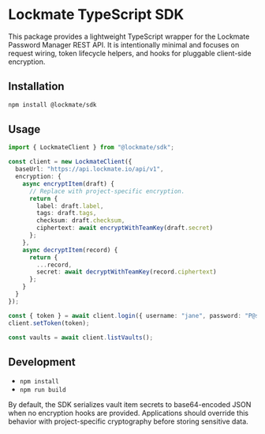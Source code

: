 # Lockmate TypeScript SDK

This package provides a lightweight TypeScript wrapper for the Lockmate Password Manager REST API. It is intentionally minimal and focuses on request wiring, token lifecycle helpers, and hooks for pluggable client-side encryption.

## Installation

```bash
npm install @lockmate/sdk
```

## Usage

```ts
import { LockmateClient } from "@lockmate/sdk";

const client = new LockmateClient({
  baseUrl: "https://api.lockmate.io/api/v1",
  encryption: {
    async encryptItem(draft) {
      // Replace with project-specific encryption.
      return {
        label: draft.label,
        tags: draft.tags,
        checksum: draft.checksum,
        ciphertext: await encryptWithTeamKey(draft.secret)
      };
    },
    async decryptItem(record) {
      return {
        ...record,
        secret: await decryptWithTeamKey(record.ciphertext)
      };
    }
  }
});

const { token } = await client.login({ username: "jane", password: "P@ssw0rd!" });
client.setToken(token);

const vaults = await client.listVaults();
```

## Development

- `npm install`
- `npm run build`

By default, the SDK serializes vault item secrets to base64-encoded JSON when no encryption hooks are provided. Applications should override this behavior with project-specific cryptography before storing sensitive data.
